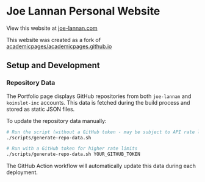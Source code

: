 # Joe Lannan Personal Website

View this website at [joe-lannan.com](https://www.joe-lannan.com)

This website was created as a fork of [academicpages/academicpages.github.io](https://github.com/academicpages/academicpages.github.io)

## Setup and Development

### Repository Data

The Portfolio page displays GitHub repositories from both `joe-lannan` and `koinslot-inc` accounts. This data is fetched during the build process and stored as static JSON files.

To update the repository data manually:

```bash
# Run the script (without a GitHub token - may be subject to API rate limits)
./scripts/generate-repo-data.sh

# Run with a GitHub token for higher rate limits
./scripts/generate-repo-data.sh YOUR_GITHUB_TOKEN
```

The GitHub Action workflow will automatically update this data during each deployment.
